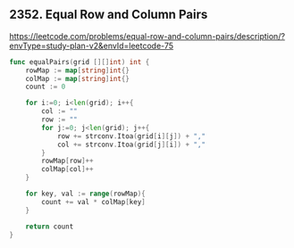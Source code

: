## 2352. Equal Row and Column Pairs

https://leetcode.com/problems/equal-row-and-column-pairs/description/?envType=study-plan-v2&envId=leetcode-75

```go
func equalPairs(grid [][]int) int {
    rowMap := map[string]int{}
    colMap := map[string]int{}
    count := 0

    for i:=0; i<len(grid); i++{
        col := ""
        row := ""
        for j:=0; j<len(grid); j++{
            row += strconv.Itoa(grid[i][j]) + ","
            col += strconv.Itoa(grid[j][i]) + ","
        }
        rowMap[row]++
        colMap[col]++
    }

    for key, val := range(rowMap){
        count += val * colMap[key]
    }

    return count
}
```